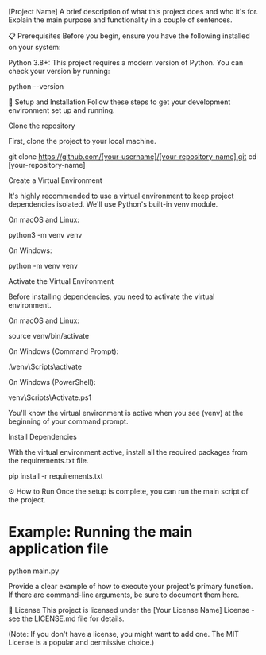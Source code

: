 [Project Name]
A brief description of what this project does and who it's for. Explain the main purpose and functionality in a couple of sentences.

📋 Prerequisites
Before you begin, ensure you have the following installed on your system:

Python 3.8+: This project requires a modern version of Python. You can check your version by running:

python --version

🚀 Setup and Installation
Follow these steps to get your development environment set up and running.

Clone the repository

First, clone the project to your local machine.

git clone https://github.com/[your-username]/[your-repository-name].git
cd [your-repository-name]

Create a Virtual Environment

It's highly recommended to use a virtual environment to keep project dependencies isolated. We'll use Python's built-in venv module.

On macOS and Linux:

python3 -m venv venv

On Windows:

python -m venv venv

Activate the Virtual Environment

Before installing dependencies, you need to activate the virtual environment.

On macOS and Linux:

source venv/bin/activate

On Windows (Command Prompt):

.\venv\Scripts\activate

On Windows (PowerShell):

venv\Scripts\Activate.ps1

You'll know the virtual environment is active when you see (venv) at the beginning of your command prompt.

Install Dependencies

With the virtual environment active, install all the required packages from the requirements.txt file.

pip install -r requirements.txt

⚙️ How to Run
Once the setup is complete, you can run the main script of the project.

# Example: Running the main application file
python main.py

Provide a clear example of how to execute your project's primary function. If there are command-line arguments, be sure to document them here.

📄 License
This project is licensed under the [Your License Name] License - see the LICENSE.md file for details.

(Note: If you don't have a license, you might want to add one. The MIT License is a popular and permissive choice.)
